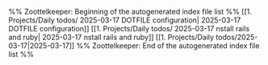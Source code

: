 %% Zoottelkeeper: Beginning of the autogenerated index file list  %%
 [[1. Projects/Daily todos/ 2025-03-17 DOTFILE configuration| 2025-03-17 DOTFILE configuration]]
 [[1. Projects/Daily todos/ 2025-03-17 nstall rails and ruby| 2025-03-17 nstall rails and ruby]]
 [[1. Projects/Daily todos/2025-03-17|2025-03-17]]
%% Zoottelkeeper: End of the autogenerated index file list  %%
